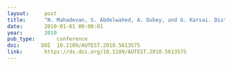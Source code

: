 ```yaml
---
layout:     post
title:      "N. Mahadevan, S. Abdelwahed, A. Dubey, and G. Karsai. Distributed diagnosis of complex systems using timed failure propagation graph models. In AUTOTESTCON, 2010 IEEE, 1–6. sep 2010."
date:       2010-01-01 00:00:01
year:       2010
pub_type:       conference
doi:       DOI  10.1109/AUTEST.2010.5613575
link:       https://dx.doi.org/10.1109/AUTEST.2010.5613575
---
```

